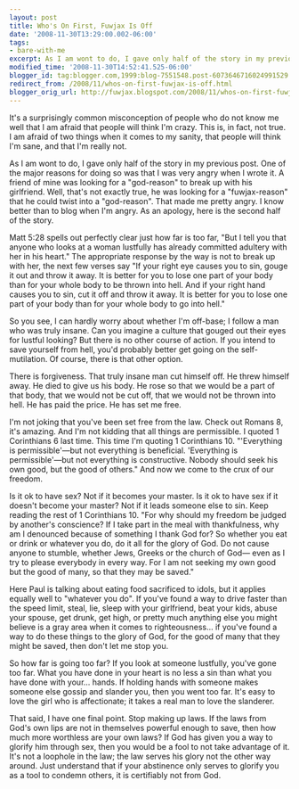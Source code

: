 ```yaml
---
layout: post
title: Who's On First, Fuwjax Is Off
date: '2008-11-30T13:29:00.002-06:00'
tags: 
- bare-with-me
excerpt: As I am wont to do, I gave only half of the story in my previous post.
modified_time: '2008-11-30T14:52:41.525-06:00'
blogger_id: tag:blogger.com,1999:blog-7551548.post-6073646716024991529
redirect_from: /2008/11/whos-on-first-fuwjax-is-off.html
blogger_orig_url: http://fuwjax.blogspot.com/2008/11/whos-on-first-fuwjax-is-off.html
---
```


It's a surprisingly common misconception of people who do not know me well that I am afraid that people will think I'm crazy. This is, in fact, not true. I am afraid of two things when it comes to my sanity, that people will think I'm sane, and that I'm really not.

As I am wont to do, I gave only half of the story in my previous post. One of the major reasons for doing so was that I was very angry when I wrote it. A friend of mine was looking for a "god-reason" to break up with his girlfriend. Well, that's not exactly true, he was looking for a "fuwjax-reason" that he could twist into a "god-reason". That made me pretty angry. I know better than to blog when I'm angry. As an apology, here is the second half of the story.

Matt 5:28 spells out perfectly clear just how far is too far, "But I tell you that anyone who looks at a woman lustfully has already committed adultery with her in his heart." The appropriate response by the way is not to break up with her, the next few verses say "If your right eye causes you to sin, gouge it out and throw it away. It is better for you to lose one part of your body than for your whole body to be thrown into hell. And if your right hand causes you to sin, cut it off and throw it away. It is better for you to lose one part of your body than for your whole body to go into hell."

So you see, I can hardly worry about whether I'm off-base; I follow a man who was truly insane. Can you imagine a culture that gouged out their eyes for lustful looking? But there is no other course of action. If you intend to save yourself from hell, you'd probably better get going on the self-mutilation. Of course, there is that other option.

There is forgiveness. That truly insane man cut himself off. He threw himself away. He died to give us his body. He rose so that we would be a part of that body, that we would not be cut off, that we would not be thrown into hell. He has paid the price. He has set me free.

I'm not joking that you've been set free from the law. Check out Romans 8, it's amazing. And I'm not kidding that all things are permissible. I quoted 1 Corinthians 6 last time. This time I'm quoting 1 Corinthians 10. "'Everything is permissible'—but not everything is beneficial. 'Everything is permissible'—but not everything is constructive. Nobody should seek his own good, but the good of others." And now we come to the crux of our freedom.

Is it ok to have sex? Not if it becomes your master. Is it ok to have sex if it doesn't become your master? Not if it leads someone else to sin. Keep reading the rest of 1 Corinthians 10. "For why should my freedom be judged by another's conscience? If I take part in the meal with thankfulness, why am I denounced because of something I thank God for? So whether you eat or drink or whatever you do, do it all for the glory of God. Do not cause anyone to stumble, whether Jews, Greeks or the church of God— even as I try to please everybody in every way. For I am not seeking my own good but the good of many, so that they may be saved." 

Here Paul is talking about eating food sacrificed to idols, but it applies equally well to "whatever you do". If you've found a way to drive faster than the speed limit, steal, lie, sleep with your girlfriend, beat your kids, abuse your spouse, get drunk, get high, or pretty much anything else you might believe is a gray area when it comes to righteousness... if you've found a way to do these things to the glory of God, for the good of many that they might be saved, then don't let me stop you.

So how far is going too far? If you look at someone lustfully, you've gone too far. What you have done in your heart is no less a sin than what you have done with your... hands. If holding hands with someone makes someone else gossip and slander you, then you went too far. It's easy to love the girl who is affectionate; it takes a real man to love the slanderer. 

That said, I have one final point. Stop making up laws. If the laws from God's own lips are not in themselves powerful enough to save, then how much more worthless are your own laws? If God has given you a way to glorify him through sex, then you would be a fool to not take advantage of it. It's not a loophole in the law; the law serves his glory not the other way around. Just understand that if your abstinence only serves to glorify you as a tool to condemn others, it is certifiably not from God.